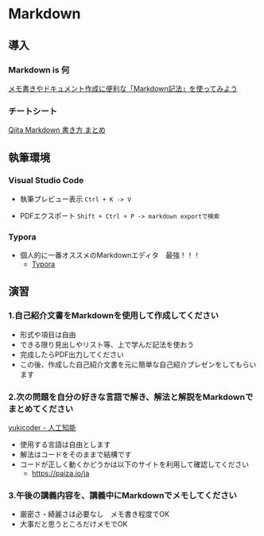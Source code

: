 # Markdown

## 導入

### Markdown is 何

[メモ書きやドキュメント作成に便利な「Markdown記法」を使ってみよう](https://www.asobou.co.jp/blog/bussiness/markdown)



### チートシート

[Qiita Markdown 書き方 まとめ](https://qiita.com/shizuma/items/8616bbe3ebe8ab0b6ca1)



## 執筆環境

### Visual Studio Code

- 執筆プレビュー表示 `Ctrl + K -> V`

- PDFエクスポート `Shift + Ctrl + P -> markdown exportで検索`



### Typora

- 個人的に一番オススメのMarkdownエディタ　最強！！！
  - [Typora](https://typora.io/)



## 演習

### 1.自己紹介文書をMarkdownを使用して作成してください

- 形式や項目は自由
- できる限り見出しやリスト等、上で学んだ記法を使おう
- 完成したらPDF出力してください
- この後、作成した自己紹介文書を元に簡単な自己紹介プレゼンをしてもらいます



### 2.次の問題を自分の好きな言語で解き、解法と解説をMarkdownでまとめてください

[yukicoder - 人工知能](https://yukicoder.me/problems/no/536)

- 使用する言語は自由とします
- 解法はコードをそのままで結構です
- コードが正しく動くかどうかは以下のサイトを利用して確認してください
  - https://paiza.io/ja



### 3.午後の講義内容を、講義中にMarkdownでメモしてください

- 厳密さ・綺麗さは必要なし　メモ書き程度でOK
- 大事だと思うところだけメモでOK